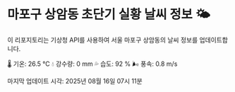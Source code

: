
# 마포구 상암동 초단기 실황 날씨 정보 🌤️

이 리포지토리는 기상청 API를 사용하여 서울 마포구 상암동의 날씨 정보를 업데이트합니다. 

🌡️ 기온: 26.5 ℃
💧 강수량: 0 mm
💦 습도: 92 %
🌬️ 풍속: 0.8 m/s

마지막 업데이트 시각: 2025년 08월 16일 07시 11분    
